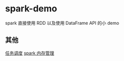 # spark-demo

spark 直接使用 RDD 以及使用 DataFrame API 的小 demo

## 其他

[任务调度](http://uohzoaix.github.io/studies/2014/09/23/sparkJobScheduling/)
[spark 内存管理](https://www.ibm.com/developerworks/cn/analytics/library/ba-cn-apache-spark-memory-management/index.html)